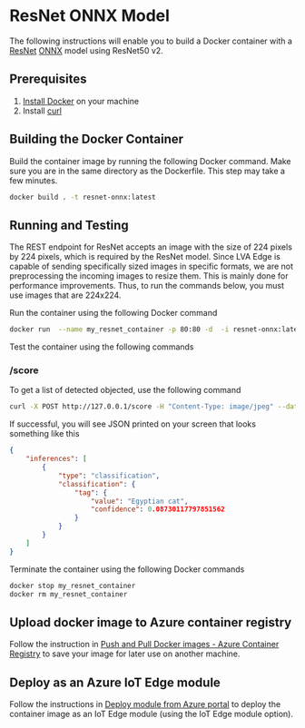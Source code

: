 # ResNet ONNX Model

The following instructions will enable you to build a Docker container with a [ResNet](https://github.com/onnx/models/blob/master/vision/classification/resnet/README.md) [ONNX](http://onnx.ai/) model using ResNet50 v2.

## Prerequisites
1. [Install Docker](http://docs.docker.com/docker-for-windows/install/) on your machine
2. Install [curl](http://curl.haxx.se/)

## Building the Docker Container
Build the container image by running the following Docker command. Make sure you are in the same directory as the Dockerfile. This step may take a few minutes.

```bash
docker build . -t resnet-onnx:latest
```
    
## Running and Testing
The REST endpoint for ResNet accepts an image with the size of 224 pixels by 224 pixels, which is required by the ResNet model. Since LVA Edge is capable of sending specifically sized images in specific formats, we are not preprocessing the incoming images to resize them. This is mainly done for performance improvements. Thus, to run the commands below, you must use images that are 224x224.

Run the container using the following Docker command

```bash
docker run  --name my_resnet_container -p 80:80 -d  -i resnet-onnx:latest
```

Test the container using the following commands

### /score
To get a list of detected objected, use the following command

```bash
curl -X POST http://127.0.0.1/score -H "Content-Type: image/jpeg" --data-binary @<image_file_in_jpeg>
```
If successful, you will see JSON printed on your screen that looks something like this
```json
{
    "inferences": [
        {
            "type": "classification",
            "classification": {
                "tag": {
                    "value": "Egyptian cat",
                    "confidence": 0.08730117797851562
                }
            }
        }
    ]
}
```

Terminate the container using the following Docker commands

```bash
docker stop my_resnet_container
docker rm my_resnet_container
```

## Upload docker image to Azure container registry

Follow the instruction in [Push and Pull Docker images - Azure Container Registry](http://docs.microsoft.com/en-us/azure/container-registry/container-registry-get-started-docker-cli) to save your image for later use on another machine.

## Deploy as an Azure IoT Edge module

Follow the instructions in [Deploy module from Azure portal](https://docs.microsoft.com/en-us/azure/iot-edge/how-to-deploy-modules-portal) to deploy the container image as an IoT Edge module (using the IoT Edge module option). 

